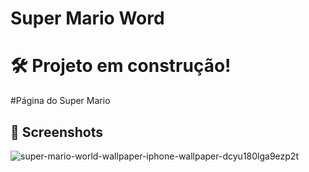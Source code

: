 # Super Mario Word

# 🛠️  Projeto em construção!
#Página do Super Mario
## 📌 Screenshots
![super-mario-world-wallpaper-iphone-wallpaper-dcyu180lga9ezp2t](https://github.com/carllos-alberto/Super-Mario-Word/assets/81397233/e0432329-a561-488f-a9b9-f8b1f40c6182)



